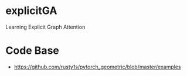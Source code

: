 # explicitGA
Learning Explicit Graph Attention

# Code Base
- https://github.com/rusty1s/pytorch_geometric/blob/master/examples 